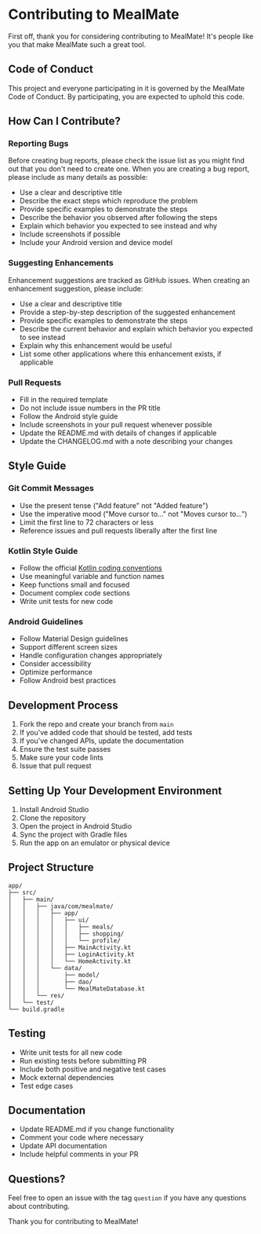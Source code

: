 # Contributing to MealMate

First off, thank you for considering contributing to MealMate! It's people like you that make MealMate such a great tool.

## Code of Conduct

This project and everyone participating in it is governed by the MealMate Code of Conduct. By participating, you are expected to uphold this code.

## How Can I Contribute?

### Reporting Bugs

Before creating bug reports, please check the issue list as you might find out that you don't need to create one. When you are creating a bug report, please include as many details as possible:

* Use a clear and descriptive title
* Describe the exact steps which reproduce the problem
* Provide specific examples to demonstrate the steps
* Describe the behavior you observed after following the steps
* Explain which behavior you expected to see instead and why
* Include screenshots if possible
* Include your Android version and device model

### Suggesting Enhancements

Enhancement suggestions are tracked as GitHub issues. When creating an enhancement suggestion, please include:

* Use a clear and descriptive title
* Provide a step-by-step description of the suggested enhancement
* Provide specific examples to demonstrate the steps
* Describe the current behavior and explain which behavior you expected to see instead
* Explain why this enhancement would be useful
* List some other applications where this enhancement exists, if applicable

### Pull Requests

* Fill in the required template
* Do not include issue numbers in the PR title
* Follow the Android style guide
* Include screenshots in your pull request whenever possible
* Update the README.md with details of changes if applicable
* Update the CHANGELOG.md with a note describing your changes

## Style Guide

### Git Commit Messages

* Use the present tense ("Add feature" not "Added feature")
* Use the imperative mood ("Move cursor to..." not "Moves cursor to...")
* Limit the first line to 72 characters or less
* Reference issues and pull requests liberally after the first line

### Kotlin Style Guide

* Follow the official [Kotlin coding conventions](https://kotlinlang.org/docs/coding-conventions.html)
* Use meaningful variable and function names
* Keep functions small and focused
* Document complex code sections
* Write unit tests for new code

### Android Guidelines

* Follow Material Design guidelines
* Support different screen sizes
* Handle configuration changes appropriately
* Consider accessibility
* Optimize performance
* Follow Android best practices

## Development Process

1. Fork the repo and create your branch from `main`
2. If you've added code that should be tested, add tests
3. If you've changed APIs, update the documentation
4. Ensure the test suite passes
5. Make sure your code lints
6. Issue that pull request

## Setting Up Your Development Environment

1. Install Android Studio
2. Clone the repository
3. Open the project in Android Studio
4. Sync the project with Gradle files
5. Run the app on an emulator or physical device

## Project Structure

```
app/
├── src/
│   ├── main/
│   │   ├── java/com/mealmate/
│   │   │   ├── app/
│   │   │   │   ├── ui/
│   │   │   │   │   ├── meals/
│   │   │   │   │   ├── shopping/
│   │   │   │   │   └── profile/
│   │   │   │   ├── MainActivity.kt
│   │   │   │   ├── LoginActivity.kt
│   │   │   │   └── HomeActivity.kt
│   │   │   └── data/
│   │   │       ├── model/
│   │   │       ├── dao/
│   │   │       └── MealMateDatabase.kt
│   │   └── res/
│   └── test/
└── build.gradle
```

## Testing

* Write unit tests for all new code
* Run existing tests before submitting PR
* Include both positive and negative test cases
* Mock external dependencies
* Test edge cases

## Documentation

* Update README.md if you change functionality
* Comment your code where necessary
* Update API documentation
* Include helpful comments in your PR

## Questions?

Feel free to open an issue with the tag `question` if you have any questions about contributing.

Thank you for contributing to MealMate!
